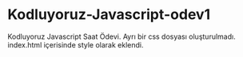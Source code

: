 # Kodluyoruz-Javascript-odev1
Kodluyoruz Javascript Saat Ödevi.
Ayrı bir css dosyası oluşturulmadı.
index.html içerisinde style olarak eklendi.
